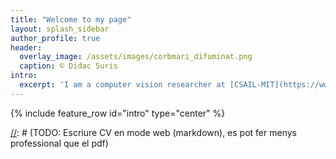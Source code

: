 ```yaml
---
title: "Welcome to my page"
layout: splash_sidebar
author_profile: true
header:
  overlay_image: /assets/images/corbmari_difuminat.png
  caption: © Didac Suris
intro: 
  excerpt: 'I am a computer vision researcher at [CSAIL-MIT](https://www.csail.mit.edu/), working in Professor Antonio Torralba's lab.'
---
```


{% include feature_row id="intro" type="center" %}



[//]: # (TODO: Posar les meves referencies, no les del pont tusset)
[//]: # (TODO: Lletra de referencies mes petita)
[//]: # (TODO: Millorar leisure)
[//]: # (TODO: Escriure algun blog amb sentit. Catastrophic forgetting?)
[//]: # (TODO: Millorar introduccio, bio ...)
[//]: # (TODO: Millorar pagina d'inici. Idealment la meva info superposada sobre la imatge)
[//]: # (TODO: Que es vegi la meva cara com a icona al browser)
[//]: # (TODO: Comprar ?? domini amb el meu nom)
[//]: # (TODO: Millorar el "share on" dels posts? Treure-ho?)
[//]: # (TODO: En els posts, que es vegin comentaris i es pugui comentar.)
[//]: # (TODO: En la pagina "blogs", es veu dos cops l'any... no cal)
[//]: # (TODO: Escriure CV en mode web (markdown), es pot fer menys professional que el pdf)
